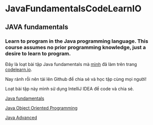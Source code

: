 # JavaFundamentalsCodeLearnIO
## JAVA fundamentals
### Learn to program in the Java programming language. This course assumes no prior programming knowledge, just a desire to learn to program.

Đây là loạt bài tập Java fundamentals mà [mình](http://vegetaz.github.io/) đã làm trên trang [codelearn.io](https://codelearn.io/certification/y2e3nwq5).

Nay rảnh rỗi nên tải lên Github để chia sẻ và học tập cùng mọi người!

Loạt bài tập này mình sử dụng IntelliJ IDEA để code và chia sẻ.

[Java fundamentals](https://github.com/vegetaz/JavaFundamentalsCodeLearnIO)

[Java Object Oriented Programming](https://github.com/vegetaz/JavaOOPCodeLearnIO)

[Java Advanced](https://github.com/vegetaz/JavaAdvancedCodeLearnIO)